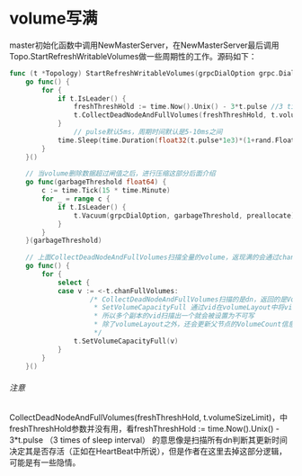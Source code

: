# volume写满

master初始化函数中调用NewMasterServer，在NewMasterServer最后调用Topo.StartRefreshWritableVolumes做一些周期性的工作。源码如下：

```go
func (t *Topology) StartRefreshWritableVolumes(grpcDialOption grpc.DialOption, garbageThreshold float64, preallocate int64) {
	go func() {
		for {
			if t.IsLeader() {
				freshThreshHold := time.Now().Unix() - 3*t.pulse //3 times of sleep interval
				t.CollectDeadNodeAndFullVolumes(freshThreshHold, t.volumeSizeLimit)
			}
      			// pulse默认5ms，周期时间默认是5-10ms之间
			time.Sleep(time.Duration(float32(t.pulse*1e3)*(1+rand.Float32())) * time.Millisecond)
		}
	}()
  
  	// 当volume删除数据超过闸值之后，进行压缩这部分后面介绍
	go func(garbageThreshold float64) {
		c := time.Tick(15 * time.Minute)
		for _ = range c {
			if t.IsLeader() {
				t.Vacuum(grpcDialOption, garbageThreshold, preallocate)
			}
		}
	}(garbageThreshold)
  
  	// 上面CollectDeadNodeAndFullVolumes扫描全量的volume，返现满的会通过chan到这里
	go func() {
		for {
			select {
			case v := <-t.chanFullVolumes:
        			/* CollectDeadNodeAndFullVolumes扫描的是dn，返回的是VolumeInfo
        			 * SetVolumeCapacityFull 通过vid在volumeLayout中将vid所有的dn放入不可写的map中
        			 * 所以多个副本的vid扫描出一个就会被设置为不可写
        			 * 除了volumeLayout之外，还会更新父节点的VolumeCount信息
        			 */
				t.SetVolumeCapacityFull(v)
			}
		}
	}()
```



###### 注意

CollectDeadNodeAndFullVolumes(freshThreshHold, t.volumeSizeLimit)，中freshThreshHold参数并没有用，看freshThreshHold := time.Now().Unix() - 3*t.pulse （3 times of sleep interval） 的意思像是扫描所有dn判断其更新时间决定其是否存活（正如在HeartBeat中所说），但是作者在这里去掉这部分逻辑，可能是有一些隐情。
